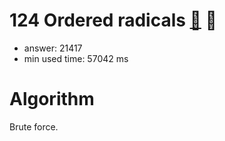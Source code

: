 124 Ordered radicals [:link:](http://projecteuler.net/problem=124)  :thought_balloon:
========================

- answer: 21417 
- min used time: 57042 ms

Algorithm
=========

Brute force.